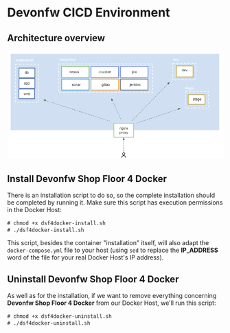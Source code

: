 # Devonfw CICD Environment

## Architecture overview

![](../../readme/devonfw-shop-floor-docker-arch.png)

## Install Devonfw Shop Floor 4 Docker

There is an installation script to do so, so the complete installation should be completed by running it. Make sure this script has execution permissions in the Docker Host:

```
# chmod +x dsf4docker-install.sh
# ./dsf4docker-install.sh
```

This script, besides the container "installation" itself, will also adapt the `docker-compose.yml` file to your host (using `sed` to replace the **IP_ADDRESS** word of the file for your real Docker Host's IP address).

## Uninstall Devonfw Shop Floor 4 Docker

As well as for the installation, if we want to remove everything concerning **Devonfw Shop Floor 4 Docker** from our Docker Host, we'll run this script:

```
# chmod +x dsf4docker-uninstall.sh
# ./dsf4docker-uninstall.sh
```
